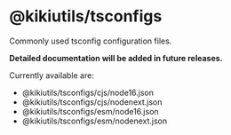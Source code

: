 # @kikiutils/tsconfigs

Commonly used tsconfig configuration files.

**Detailed documentation will be added in future releases.**

Currently available are:
- @kikiutils/tsconfigs/cjs/node16.json
- @kikiutils/tsconfigs/cjs/nodenext.json
- @kikiutils/tsconfigs/esm/node16.json
- @kikiutils/tsconfigs/esm/nodenext.json
